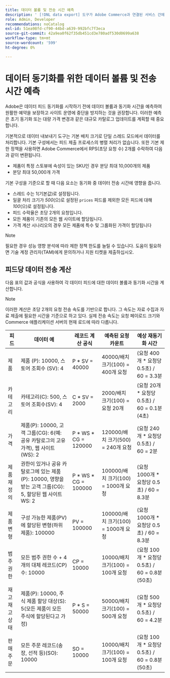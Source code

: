```yaml
---
title: 데이터 볼륨 및 전송 시간 예측
description: ' [!DNL data export] 도구가 Adobe Commerce과 연결된 서비스 간에 피드 데이터를 동기화하는 데 필요한 데이터 볼륨과 전송 시간을 예상하는 방법에 대해 알아봅니다.'
role: Admin, Developer
recommendations: noCatalog
exl-id: 51ea98fd-cf90-44bd-a639-992bfc7f3eca
source-git-commit: 42a9ea0f62f35db451cd3e780adf530d0699a638
workflow-type: tm+mt
source-wordcount: '599'
ht-degree: 0%

---
```


# 데이터 동기화를 위한 데이터 볼륨 및 전송 시간 예측

Adobe은 데이터 피드 동기화를 시작하기 전에 데이터 볼륨과 동기화 시간을 예측하여 원활한 예약을 보장하고 사이트 운영에 중단을 방지하는 것을 권장합니다. 이러한 예측은 초기 동기화 또는 대량 가격 변경과 같은 대규모 카탈로그 업데이트를 계획할 때 중요합니다.

기본적으로 데이터 내보내기 도구는 기본 배치 크기로 단일 스레드 모드에서 데이터를 처리합니다. 기본 구성에서는 피드 제출 프로세스의 병렬 처리가 없습니다. 또한 기본 제한 정책을 사용하면 Adobe Commerce에서 RPS(초당 요청 수) 2개를 수락하여 다음과 같이 변환됩니다.

- 제품이 특정 스토뷰에 속성이 있는 SKU인 경우 분당 최대 10,000개의 제품
- 분당 최대 50,000개 가격

기본 구성을 기준으로 할 때 다음 요소는 동기화 중 데이터 전송 시간에 영향을 줍니다.

- 스레드 수는 1(기본값)로 설정됩니다.
- 일괄 처리 크기가 _500_(으)로 설정된 `prices` 피드를 제외한 모든 피드에 대해 _100_(으)로 설정됩니다.
- 피드 수락율은 초당 2개의 요청입니다.
- 모든 제품이 기존의 모든 웹 사이트에 할당됩니다.
- 가격 계산 시나리오의 경우 모든 제품에 특수 및 그룹화된 가격이 할당됩니다

>[!NOTE]
>
>필요한 경우 성능 영향 분석에 따라 제한 정책 한도를 늘릴 수 있습니다. 도움이 필요하면 기술 계정 관리자(TAM)에게 문의하거나 지원 티켓을 제출하십시오.

## 피드당 데이터 전송 계산

다음 표의 값과 공식을 사용하여 각 데이터 피드에 대한 데이터 볼륨과 동기화 시간을 계산합니다.

>[!NOTE]
>
>이러한 계산은 초당 2개의 요청 전송 속도를 기반으로 합니다. 그 속도는 자료 수집과 자료 제출에 필요한 시간을 기준으로 하고 있다. 실제 전송 속도는 요청 페이로드 크기와 Commerce 애플리케이션 서버의 현재 로드에 따라 다릅니다.

| 피드 | 데이터 예 | 레코드 계산 공식 | 예측된 요청 카운트 | 예상 재동기화 시간 |
| --- | --- | --- | --- | --- |
| 제품 | 제품 (P): 10000, 스토어 조회수 (SV): 4 | P * SV = 40000 | 40000/배치 크기(100) = 400개 요청 | (요청 400개 * 요청당 0.5초) / 60 = 3.3분 |
| 카테고리 | 카테고리(C): 500, 스토어 조회수(SV): 4 | C * SV = 2000 | 2000/배치 크기(100) = 요청 20개 | (요청 20개 * 요청당 0.5초) / 60 = 0.1분 (4초) |
| 가격 | 제품(P): 10000, 고객 그룹(CG): 6(예: 공유 카탈로그의 고유 가격), 웹 사이트(WS): 2 | P \* WS * CG = 120000 | 120000/배치 크기(500) = 240개 요청 | (요청 240개 * 요청당 0.5초) / 60 = 2분 |
| 제품 재정의 | 권한이 있거나 공유 카탈로그에 있는 제품(P): 10000, 영향을 받는 고객 그룹(CG): 5, 할당된 웹 사이트 WS: 2 | P \* WS * CG = 100000 | 100000/배치 크기(100) = 1000개 요청 | (요청 1000개 * 요청당 0.5초) / 60 = 8.3분 |
| 제품 변형 | 구성 가능한 제품(PV)에 할당된 변형(하위 제품): 100000 | PV = 100000 | 100000/배치 크기(100) = 1000개 요청 | (요청 1000개 * 요청당 0.5초) / 60 = 8.3분 |
| 범주 권한 | 모든 범주 권한 수 + 4개의 대체 레코드(CP) 수: 10000 | CP = 10000 | 10000/배치 크기(100) = 100개 요청 | (요청 100개 * 요청당 0.5초) / 60 = 0.8분 (50초) |
| 재고 재고 상태 | 제품(P): 10000, 주식 제품 할당 대상(S): 5(모든 제품이 모든 주식에 할당된다고 가정) | P * S = 50000 | 50000/배치 크기(100) = 500개 요청 | (요청 500개 * 요청당 0.5초) / 60 = 4.2분 |
| 판매 주문 | 모든 주문 레코드(송장, 선적 등)(SO): 10000 | SO = 10000 | 10000/배치 크기(100) = 100개 요청 | (요청 100개 * 요청당 0.5초) / 60 = 0.8분 (50초) |
